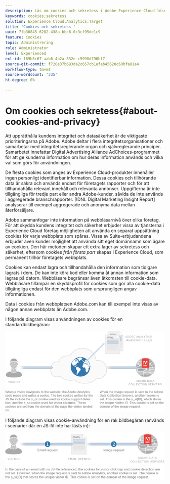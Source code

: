 ```yaml
---
description: Läs om cookies och sekretess i Adobe Experience Cloud lösningar och tjänster.
keywords: cookies;sekretess
solution: Experience Cloud,Analytics,Target
title: 'Cookies och sekretess '
uuid: 7fb36845-6282-438a-bbc6-0c3cf95de1c9
feature: Cookies
topic: Administrering
role: Administrator
level: Experienced
exl-id: 169b5c67-aab6-4b2a-832e-c5998d796bf7
source-git-commit: f720e37b693da2c657cb1efab45620c60bfa81a4
workflow-type: tm+mt
source-wordcount: '335'
ht-degree: 0%

---
```


# Om cookies och sekretess{#about-cookies-and-privacy}

Att upprätthålla kundens integritet och datasäkerhet är de viktigaste prioriteringarna på Adobe. Adobe deltar i flera integritetsorganisationer och samarbetar med integritetsreglerande organ och självreglerande principer. Samarbetet innefattar Digital Advertising Alliance AdChoices-programmet för att ge kunderna information om hur deras information används och vilka val som görs för användningen.

De flesta cookies som anges av Experience Cloud-produkter innehåller ingen personligt identifierbar information. Dessa cookies och tillhörande data är säkra och används endast för företagets rapporter och för att tillhandahålla relevant innehåll och relevanta annonser. Uppgifterna är inte tillgängliga för tredje part eller andra Adobe-kunder, såvida de inte används i aggregerade branschrapporter. [!DNL Digital Marketing Insight Report] analyserar till exempel aggregerade och anonyma data mellan återförsäljare.

Adobe sammanfogar inte information på webbläsarnivå över olika företag. För att skydda kundens integritet och säkerhet erbjuder vissa av tjänsterna i Experience Cloud företag möjligheten att använda en separat uppsättning cookies för varje webbplats som spåras. Vissa av Suite-erbjudandena erbjuder även kunder möjlighet att använda sitt eget domännamn som ägare av cookien. Den här metoden skapar ett extra lager av sekretess och säkerhet, eftersom cookies *från första part* skapas i Experience Cloud, som permanent tillhör företagets webbplats.

Cookies kan endast lagra och tillhandahålla den information som tidigare lagrats i dem. De kan inte köra kod eller komma åt annan information som lagras på datorn. Webbläsare begränsar även åtkomsten till cookie-data. Webbläsare tillämpar en skyddsprofil för cookies som gör alla cookie-data tillgängliga endast för den webbplats som ursprungligen angav informationen.

Data i cookies från webbplatsen Adobe.com kan till exempel inte visas av någon annan webbplats än Adobe.com.

I följande diagram visas användningen av cookies för en standardbildbegäran:

![](assets/CookiesProcessGraphic-01.png)

I följande diagram visas cookie-användning för en rak bildbegäran (används i scenarier där en JS-fil inte har lästs in):

![](assets/CookiesProcessGraphic2.png)
